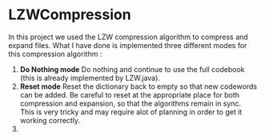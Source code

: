 # LZWCompression

In this project we used the LZW compression algorithm to compress and expand files. 
What I have done is implemented three different modes for this compression algorithm : 
  1. **Do Nothing mode**  Do nothing and continue to use the full codebook (this is already implemented by LZW.java).
  2. **Reset mode** Reset the dictionary back to empty so that new codewords can be added. Be careful to reset at 
     the appropriate place for both compression and expansion, so that the algorithms remain in sync.  
     This is very tricky and may require alot of planning in order to get it working correctly.
  3. 
